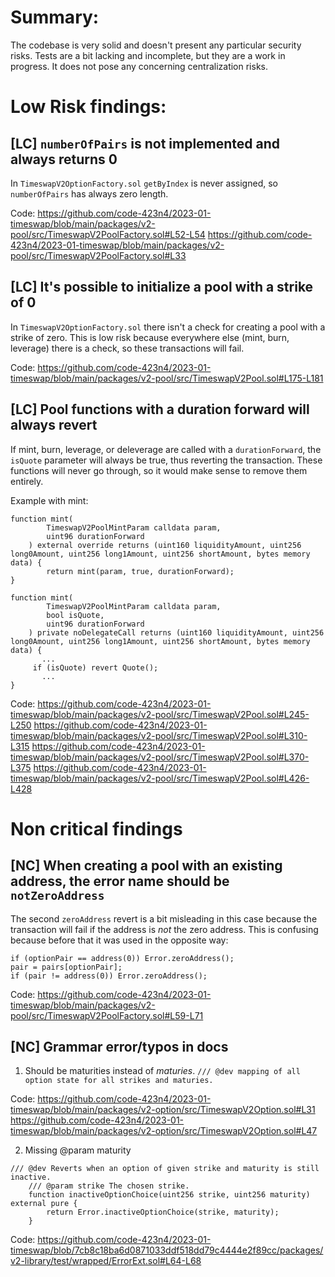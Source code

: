 # Summary:
The codebase is very solid and doesn't present any particular security risks. Tests are a bit lacking and incomplete, but they are a work in progress. It does not pose any concerning centralization risks.


# Low Risk findings:

## [LC] `numberOfPairs` is not implemented and always returns 0

In `TimeswapV2OptionFactory.sol` `getByIndex` is never assigned, so `numberOfPairs` has always zero length.

Code:
https://github.com/code-423n4/2023-01-timeswap/blob/main/packages/v2-pool/src/TimeswapV2PoolFactory.sol#L52-L54
https://github.com/code-423n4/2023-01-timeswap/blob/main/packages/v2-pool/src/TimeswapV2PoolFactory.sol#L33

## [LC] It's possible to initialize a pool with a strike of 0

In `TimeswapV2OptionFactory.sol` there isn't a check for creating a pool with a strike of zero. This is low risk because everywhere else (mint, burn, leverage) there is a check, so these transactions will fail.

Code:
https://github.com/code-423n4/2023-01-timeswap/blob/main/packages/v2-pool/src/TimeswapV2Pool.sol#L175-L181

## [LC] Pool functions with a duration forward will always revert

If mint, burn, leverage, or deleverage are called with a `durationForward`, the `isQuote` parameter will always be true, thus reverting the transaction. These functions will never go through, so it would make sense to remove them entirely.

Example with mint:

```solidity
function mint(
        TimeswapV2PoolMintParam calldata param,
        uint96 durationForward
    ) external override returns (uint160 liquidityAmount, uint256 long0Amount, uint256 long1Amount, uint256 shortAmount, bytes memory data) {
        return mint(param, true, durationForward);
}

function mint(
        TimeswapV2PoolMintParam calldata param,
        bool isQuote,
        uint96 durationForward
    ) private noDelegateCall returns (uint160 liquidityAmount, uint256 long0Amount, uint256 long1Amount, uint256 shortAmount, bytes memory data) {
       ...
     if (isQuote) revert Quote();
       ...
}
```

Code:
https://github.com/code-423n4/2023-01-timeswap/blob/main/packages/v2-pool/src/TimeswapV2Pool.sol#L245-L250
https://github.com/code-423n4/2023-01-timeswap/blob/main/packages/v2-pool/src/TimeswapV2Pool.sol#L310-L315
https://github.com/code-423n4/2023-01-timeswap/blob/main/packages/v2-pool/src/TimeswapV2Pool.sol#L370-L375
https://github.com/code-423n4/2023-01-timeswap/blob/main/packages/v2-pool/src/TimeswapV2Pool.sol#L426-L428

# Non critical findings

## [NC] When creating a pool with an existing address, the error name should be `notZeroAddress`
The second `zeroAddress` revert is a bit misleading in this case because the transaction will fail if the address is *not* the zero address. This is confusing because before that it was used in the opposite way:

```
if (optionPair == address(0)) Error.zeroAddress();
pair = pairs[optionPair];
if (pair != address(0)) Error.zeroAddress();
```

Code:
https://github.com/code-423n4/2023-01-timeswap/blob/main/packages/v2-pool/src/TimeswapV2PoolFactory.sol#L59-L71

## [NC] Grammar error/typos in docs

1) Should be maturities instead of *maturies*.
`/// @dev mapping of all option state for all strikes and maturies.` 

Code:
https://github.com/code-423n4/2023-01-timeswap/blob/main/packages/v2-option/src/TimeswapV2Option.sol#L31
https://github.com/code-423n4/2023-01-timeswap/blob/main/packages/v2-option/src/TimeswapV2Option.sol#L47

2) Missing @param maturity
```solidity
/// @dev Reverts when an option of given strike and maturity is still inactive.
    /// @param strike The chosen strike.
    function inactiveOptionChoice(uint256 strike, uint256 maturity) external pure {
        return Error.inactiveOptionChoice(strike, maturity);
    }
```
Code:
https://github.com/code-423n4/2023-01-timeswap/blob/7cb8c18ba6d0871033ddf518dd79c4444e2f89cc/packages/v2-library/test/wrapped/ErrorExt.sol#L64-L68



